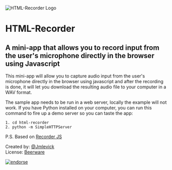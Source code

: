 ![HTML-Recorder Logo][1]

# HTML-Recorder

## A mini-app that allows you to record input from the user's microphone directly in the browser using Javascript

This mini-app will allow you to capture audio input from the user's microphone directly in the browser using javascript and after the recording is done, it will let you
download the resulting audio file to your computer in a WAV format.

The sample app needs to be run in a web server, locally the example will not work. If you have Python installed on your computer, you can run this command to fire up
a demo server so you can taste the app:

    1. cd html-recorder
    2. python -m SimpleHTTPServer

P.S. Based on [Recorder JS][2]

Created by: [@Jmlevick][3]  
License: [Beerware][4]

[![endorse](http://api.coderwall.com/jmlevick/endorsecount.png)](http://coderwall.com/jmlevick)

  [1]: http://commondatastorage.googleapis.com/xenodecdn%2Fhtml-recorder-logo.png
  [2]: https://github.com/mattdiamond/Recorderjs
  [3]: http://twitter.com/Jmlevick
  [4]: http://en.wikipedia.org/wiki/Beerware

